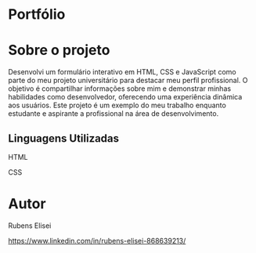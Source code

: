 # Portfólio

# Sobre o projeto
Desenvolvi um formulário interativo em HTML, CSS e JavaScript como parte do meu projeto universitário para destacar meu perfil profissional. O objetivo é compartilhar informações sobre mim e demonstrar minhas habilidades como desenvolvedor, oferecendo uma experiência dinâmica aos usuários. Este projeto é um exemplo do meu trabalho enquanto estudante e aspirante a profissional na área de desenvolvimento.



## Linguagens Utilizadas
HTML

CSS

# Autor

Rubens Elisei

https://www.linkedin.com/in/rubens-elisei-868639213/

